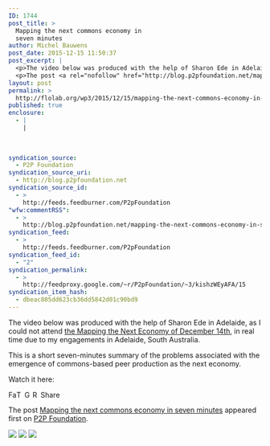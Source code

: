 ```yaml
---
ID: 1744
post_title: >
  Mapping the next commons economy in
  seven minutes
author: Michel Bauwens
post_date: 2015-12-15 11:50:37
post_excerpt: |
  <p>The video below was produced with the help of Sharon Ede in Adelaide, as I could not attend the Mapping the Next Economy of December 14th, in real time due to my engagements in Adelaide, South Australia. This is a short seven-minutes summary of the problems associated with the emergence of commons-based peer production as [&hellip;]</p>
  <p>The post <a rel="nofollow" href="http://blog.p2pfoundation.net/mapping-the-next-commons-economy-in-seven-minutes/2015/12/15">Mapping the next commons economy in seven minutes</a> appeared first on <a rel="nofollow" href="http://blog.p2pfoundation.net/">P2P Foundation</a>.</p>
layout: post
permalink: >
  http://flolab.org/wp3/2015/12/15/mapping-the-next-commons-economy-in-seven-minutes/
published: true
enclosure:
  - |
    |
        
        
        
syndication_source:
  - P2P Foundation
syndication_source_uri:
  - http://blog.p2pfoundation.net
syndication_source_id:
  - >
    http://feeds.feedburner.com/P2pFoundation
"wfw:commentRSS":
  - >
    http://blog.p2pfoundation.net/mapping-the-next-commons-economy-in-seven-minutes/2015/12/15/feed
syndication_feed:
  - >
    http://feeds.feedburner.com/P2pFoundation
syndication_feed_id:
  - "2"
syndication_permalink:
  - >
    http://feedproxy.google.com/~r/P2pFoundation/~3/kishzWEyAFA/15
syndication_item_hash:
  - dbeac805dd623cb36dd5842d01c90bd9
---
```

The video below was produced with the help of Sharon Ede in Adelaide, as I could not attend [the Mapping the Next Economy of December 14th][1], in real time due to my engagements in Adelaide, South Australia.

This is a short seven-minutes summary of the problems associated with the emergence of commons-based peer production as the next economy.

Watch it here:



<a class="a2a_button_facebook" href="http://www.addtoany.com/add_to/facebook?linkurl=http%3A%2F%2Fblog.p2pfoundation.net%2Fmapping-the-next-commons-economy-in-seven-minutes%2F2015%2F12%2F15&linkname=Mapping%20the%20next%20commons%20economy%20in%20seven%20minutes" title="Facebook" rel="nofollow"><img src="http://blog.p2pfoundation.net/wp-content/plugins/add-to-any/icons/facebook.png" width="16" height="16" alt="Facebook" /></a><a class="a2a_button_twitter" href="http://www.addtoany.com/add_to/twitter?linkurl=http%3A%2F%2Fblog.p2pfoundation.net%2Fmapping-the-next-commons-economy-in-seven-minutes%2F2015%2F12%2F15&linkname=Mapping%20the%20next%20commons%20economy%20in%20seven%20minutes" title="Twitter" rel="nofollow"><img src="http://blog.p2pfoundation.net/wp-content/plugins/add-to-any/icons/twitter.png" width="16" height="16" alt="Twitter" /></a><a class="a2a_button_google_plus" href="http://www.addtoany.com/add_to/google_plus?linkurl=http%3A%2F%2Fblog.p2pfoundation.net%2Fmapping-the-next-commons-economy-in-seven-minutes%2F2015%2F12%2F15&linkname=Mapping%20the%20next%20commons%20economy%20in%20seven%20minutes" title="Google+" rel="nofollow"><img src="http://blog.p2pfoundation.net/wp-content/plugins/add-to-any/icons/google_plus.png" width="16" height="16" alt="Google+" /></a><a class="a2a_button_reddit" href="http://www.addtoany.com/add_to/reddit?linkurl=http%3A%2F%2Fblog.p2pfoundation.net%2Fmapping-the-next-commons-economy-in-seven-minutes%2F2015%2F12%2F15&linkname=Mapping%20the%20next%20commons%20economy%20in%20seven%20minutes" title="Reddit" rel="nofollow"><img src="http://blog.p2pfoundation.net/wp-content/plugins/add-to-any/icons/reddit.png" width="16" height="16" alt="Reddit" /></a><a class="a2a_dd a2a_target addtoany_share_save" href="https://www.addtoany.com/share#url=http%3A%2F%2Fblog.p2pfoundation.net%2Fmapping-the-next-commons-economy-in-seven-minutes%2F2015%2F12%2F15&title=Mapping%20the%20next%20commons%20economy%20in%20seven%20minutes" id="wpa2a_2"><img src="http://blog.p2pfoundation.net/wp-content/plugins/add-to-any/share_save_120_16.png" width="120" height="16" alt="Share" /></a>

The post <a rel="nofollow" href="http://blog.p2pfoundation.net/mapping-the-next-commons-economy-in-seven-minutes/2015/12/15">Mapping the next commons economy in seven minutes</a> appeared first on <a rel="nofollow" href="http://blog.p2pfoundation.net/">P2P Foundation</a>.

<div class="feedflare">
  <a href="http://feeds.feedburner.com/~ff/P2pFoundation?a=kishzWEyAFA:UCq9W0xRgug:7Q72WNTAKBA"><img src="http://feeds.feedburner.com/~ff/P2pFoundation?d=7Q72WNTAKBA" border="0" /></img></a> <a href="http://feeds.feedburner.com/~ff/P2pFoundation?a=kishzWEyAFA:UCq9W0xRgug:D7DqB2pKExk"><img src="http://feeds.feedburner.com/~ff/P2pFoundation?i=kishzWEyAFA:UCq9W0xRgug:D7DqB2pKExk" border="0" /></img></a> <a href="http://feeds.feedburner.com/~ff/P2pFoundation?a=kishzWEyAFA:UCq9W0xRgug:2mJPEYqXBVI"><img src="http://feeds.feedburner.com/~ff/P2pFoundation?d=2mJPEYqXBVI" border="0" /></img></a>
</div>

<img src="http://feeds.feedburner.com/~r/P2pFoundation/~4/kishzWEyAFA" height="1" width="1" alt="" />

 [1]: http://www.thenextsystem.org/webinar-mapping-the-next-system/